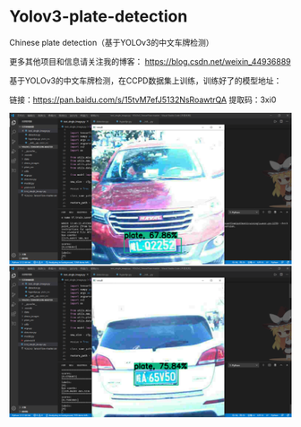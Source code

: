 # Yolov3-plate-detection
Chinese plate detection（基于YOLOv3的中文车牌检测）

更多其他项目和信息请关注我的博客：
https://blog.csdn.net/weixin_44936889

基于YOLOv3的中文车牌检测，在CCPD数据集上训练，训练好了的模型地址：

链接：https://pan.baidu.com/s/15tvM7efJ5132NsRoawtrQA 
提取码：3xi0

![image](https://github.com/Sharpiless/Yolov3-plate-detection/blob/master/result1.png)
![image](https://github.com/Sharpiless/Yolov3-plate-detection/blob/master/result2.png)
